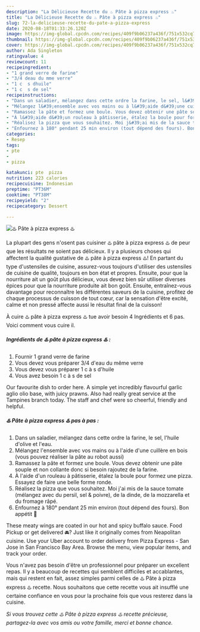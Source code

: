 ```yaml
---
description: "La Délicieuse Recette du ♨️ Pâte à pizza express ♨️"
title: "La Délicieuse Recette du ♨️ Pâte à pizza express ♨️"
slug: 72-la-delicieuse-recette-du-pate-a-pizza-express
date: 2020-08-18T01:33:26.120Z
image: https://img-global.cpcdn.com/recipes/409f9b06237a436f/751x532cq70/♨️-pate-a-pizza-express-♨️-photo-principale-de-la-recette.jpg
thumbnail: https://img-global.cpcdn.com/recipes/409f9b06237a436f/751x532cq70/♨️-pate-a-pizza-express-♨️-photo-principale-de-la-recette.jpg
cover: https://img-global.cpcdn.com/recipes/409f9b06237a436f/751x532cq70/♨️-pate-a-pizza-express-♨️-photo-principale-de-la-recette.jpg
author: Ada Singleton
ratingvalue: 4
reviewcount: 11
recipeingredient:
- "1 grand verre de farine"
- "3/4 deau du mme verre"
- "1 c  s dhuile"
- "1 c  s de sel"
recipeinstructions:
- "Dans un saladier, mélangez dans cette ordre la farine, le sel, l&#39;huile d&#39;olive et l&#39;eau."
- "Mélangez l&#39;ensemble avec vos mains ou à l&#39;aide d&#39;une cuillère en bois (vous pouvez réaliser la pâte au robot aussi)"
- "Ramassez la pâte et formez une boule. Vous devez obtenir une pâte souple et non collante donc si besoin rajoutez de la farine."
- "À l&#39;aide d&#39;un rouleau à pâtisserie, étalez la boule pour formez une pizza. Essayez de faire une belle forme ronde."
- "Réalisez la pizza que vous souhaitez. Moi j&#39;ai mis de la sauce tomate (mélangez avec du persil, sel &amp; poivre), de la dinde, de la mozzarella et du fromage râpé."
- "Enfournez à 180° pendant 25 min environ (tout dépend des fours). Bon appétit 🌹"
categories:
- Resep
tags:
- pte
- 
- pizza

katakunci: pte  pizza 
nutrition: 223 calories
recipecuisine: Indonesian
preptime: "PT36M"
cooktime: "PT38M"
recipeyield: "2"
recipecategory: Dessert

---
```



![♨️ Pâte à pizza express ♨️](https://img-global.cpcdn.com/recipes/409f9b06237a436f/751x532cq70/♨️-pate-a-pizza-express-♨️-photo-principale-de-la-recette.jpg)

La plupart des gens n'osent pas cuisiner ♨️ pâte à pizza express ♨️ de peur que les résultats ne soient pas délicieux. Il y a plusieurs choses qui affectent la qualité gustative de ♨️ pâte à pizza express ♨️! En partant du type d'ustensiles de cuisine, assurez-vous toujours d'utiliser des ustensiles de cuisine de qualité, toujours en bon état et propres. Ensuite, pour que la nourriture ait un goût plus délicieux, vous devez bien sûr utiliser diverses épices pour que la nourriture produite ait bon goût. Ensuite, entraînez-vous davantage pour reconnaître les différentes saveurs de la cuisine, profitez de chaque processus de cuisson de tout cœur, car la sensation d'être excité, calme et non pressé affecte aussi le résultat final de la cuisson!

<!--inarticleads1-->

À cuire ♨️ pâte à pizza express ♨️ tue avoir besoin 4 Ingrédients et 6 pas. Voici comment vous cuire il.

##### Ingrédients de ♨️ pâte à pizza express ♨️ :

1. Fournir 1 grand verre de farine
1. Vous devez vous préparer 3/4 d&#39;eau du même verre
1. Vous devez vous préparer 1 c à s d&#39;huile
1. Vous avez besoin 1 c à s de sel


Our favourite dish to order here. A simple yet incredibly flavourful garlic aglio olio base, with juicy prawns. Also had really great service at the Tampines branch today. The staff and chef were so cheerful, friendly and helpful. 

<!--inarticleads2-->

##### ♨️ Pâte à pizza express ♨️ pas à pas :

1. Dans un saladier, mélangez dans cette ordre la farine, le sel, l&#39;huile d&#39;olive et l&#39;eau.
1. Mélangez l&#39;ensemble avec vos mains ou à l&#39;aide d&#39;une cuillère en bois (vous pouvez réaliser la pâte au robot aussi)
1. Ramassez la pâte et formez une boule. Vous devez obtenir une pâte souple et non collante donc si besoin rajoutez de la farine.
1. À l&#39;aide d&#39;un rouleau à pâtisserie, étalez la boule pour formez une pizza. Essayez de faire une belle forme ronde.
1. Réalisez la pizza que vous souhaitez. Moi j&#39;ai mis de la sauce tomate (mélangez avec du persil, sel &amp; poivre), de la dinde, de la mozzarella et du fromage râpé.
1. Enfournez à 180° pendant 25 min environ (tout dépend des fours). Bon appétit 🌹


These meaty wings are coated in our hot and spicy buffalo sauce. Food Pickup or get delivered 🚘? Just like it originally comes from Neapolitan cuisine. Use your Uber account to order delivery from Pizza Express - San Jose in San Francisco Bay Area. Browse the menu, view popular items, and track your order. 

<!--inarticleads1-->

<p>
Vous n'avez pas besoin d'être un professionnel pour préparer un excellent repas. Il y a beaucoup de recettes qui semblent difficiles et accablantes, mais qui restent en fait, assez simples parmi celles de ♨️ Pâte à pizza express ♨️ recette. Nous souhaitons que cette recette vous ait insufflé une certaine confiance en vous pour la prochaine fois que vous resterez dans la cuisine.
</p>

<p>
<i>Si vous trouvez cette ♨️ Pâte à pizza express ♨️ recette précieuse, partagez-la avec vos amis ou votre famille, merci et bonne chance.</i>
</p>
